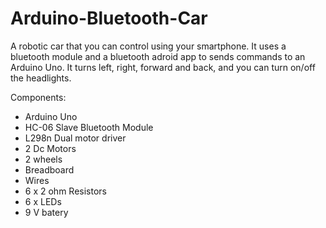 # Arduino-Bluetooth-Car

A robotic car that you can control using your smartphone. It uses a bluetooth module and a bluetooth adroid app to sends commands to an Arduino Uno. It turns left, right, forward and back, and you can turn on/off the headlights.

Components:
 - Arduino Uno
 - HC-06 Slave Bluetooth Module
 - L298n Dual motor driver
 - 2 Dc Motors
 - 2 wheels
 - Breadboard
 - Wires
 - 6 x 2 ohm Resistors
 - 6 x LEDs
 - 9 V batery
